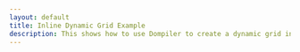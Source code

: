 ```yaml
---
layout: default
title: Inline Dynamic Grid Example
description: This shows how to use Dompiler to create a dynamic grid in a single file.
---
```


<!-- Preload the JavaScript files for this example. -->
<link rel="preload" href="grid/grid.js" as="script" crossorigin="anonymous">
<link rel="preload" href="/examples/support/dompiler.js" as="script" crossorigin="anonymous">
<link rel="preload" href="/examples/support/data.js" as="script" crossorigin="anonymous">
<link rel="preload" href="/examples/support/events.js" as="script" crossorigin="anonymous">

<div id="wrapper"></div>
<link rel="stylesheet" href="/assets/css/grid.css" />
<script src="app.js" type="module"></script>